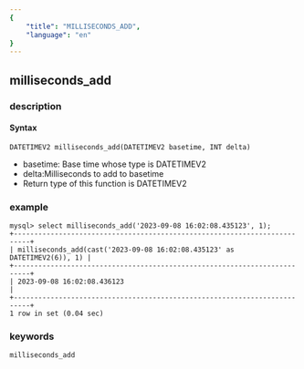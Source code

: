```yaml
---
{
    "title": "MILLISECONDS_ADD",
    "language": "en"
}
---
```


<!-- 
Licensed to the Apache Software Foundation (ASF) under one
or more contributor license agreements.  See the NOTICE file
distributed with this work for additional information
regarding copyright ownership.  The ASF licenses this file
to you under the Apache License, Version 2.0 (the
"License"); you may not use this file except in compliance
with the License.  You may obtain a copy of the License at

  http://www.apache.org/licenses/LICENSE-2.0

Unless required by applicable law or agreed to in writing,
software distributed under the License is distributed on an
"AS IS" BASIS, WITHOUT WARRANTIES OR CONDITIONS OF ANY
KIND, either express or implied.  See the License for the
specific language governing permissions and limitations
under the License.
-->

## milliseconds_add
### description
#### Syntax

`DATETIMEV2 milliseconds_add(DATETIMEV2 basetime, INT delta)`
- basetime: Base time whose type is DATETIMEV2
- delta:Milliseconds to add to basetime
- Return type of this function is DATETIMEV2

### example
```
mysql> select milliseconds_add('2023-09-08 16:02:08.435123', 1);
+--------------------------------------------------------------------------+
| milliseconds_add(cast('2023-09-08 16:02:08.435123' as DATETIMEV2(6)), 1) |
+--------------------------------------------------------------------------+
| 2023-09-08 16:02:08.436123                                               |
+--------------------------------------------------------------------------+
1 row in set (0.04 sec)
```


### keywords
    milliseconds_add

    